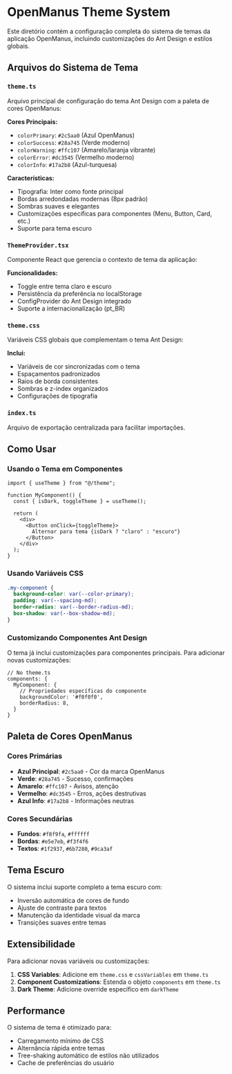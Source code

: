 # OpenManus Theme System

Este diretório contém a configuração completa do sistema de temas da aplicação
OpenManus, incluindo customizações do Ant Design e estilos globais.

## Arquivos do Sistema de Tema

### `theme.ts`

Arquivo principal de configuração do tema Ant Design com a paleta de cores
OpenManus:

**Cores Principais:**

- `colorPrimary`: `#2c5aa0` (Azul OpenManus)
- `colorSuccess`: `#28a745` (Verde moderno)
- `colorWarning`: `#ffc107` (Amarelo/laranja vibrante)
- `colorError`: `#dc3545` (Vermelho moderno)
- `colorInfo`: `#17a2b8` (Azul-turquesa)

**Características:**

- Tipografia: Inter como fonte principal
- Bordas arredondadas modernas (8px padrão)
- Sombras suaves e elegantes
- Customizações específicas para componentes (Menu, Button, Card, etc.)
- Suporte para tema escuro

### `ThemeProvider.tsx`

Componente React que gerencia o contexto de tema da aplicação:

**Funcionalidades:**

- Toggle entre tema claro e escuro
- Persistência da preferência no localStorage
- ConfigProvider do Ant Design integrado
- Suporte a internacionalização (pt_BR)

### `theme.css`

Variáveis CSS globais que complementam o tema Ant Design:

**Inclui:**

- Variáveis de cor sincronizadas com o tema
- Espaçamentos padronizados
- Raios de borda consistentes
- Sombras e z-index organizados
- Configurações de tipografia

### `index.ts`

Arquivo de exportação centralizada para facilitar importações.

## Como Usar

### Usando o Tema em Componentes

```tsx
import { useTheme } from "@/theme";

function MyComponent() {
  const { isDark, toggleTheme } = useTheme();

  return (
    <div>
      <Button onClick={toggleTheme}>
        Alternar para tema {isDark ? "claro" : "escuro"}
      </Button>
    </div>
  );
}
```

### Usando Variáveis CSS

```css
.my-component {
  background-color: var(--color-primary);
  padding: var(--spacing-md);
  border-radius: var(--border-radius-md);
  box-shadow: var(--box-shadow-md);
}
```

### Customizando Componentes Ant Design

O tema já inclui customizações para componentes principais. Para adicionar novas
customizações:

```tsx
// No theme.ts
components: {
  MyComponent: {
    // Propriedades específicas do componente
    backgroundColor: '#f0f0f0',
    borderRadius: 8,
  }
}
```

## Paleta de Cores OpenManus

### Cores Primárias

- **Azul Principal**: `#2c5aa0` - Cor da marca OpenManus
- **Verde**: `#28a745` - Sucesso, confirmações
- **Amarelo**: `#ffc107` - Avisos, atenção
- **Vermelho**: `#dc3545` - Erros, ações destrutivas
- **Azul Info**: `#17a2b8` - Informações neutras

### Cores Secundárias

- **Fundos**: `#f8f9fa`, `#ffffff`
- **Bordas**: `#e5e7eb`, `#f3f4f6`
- **Textos**: `#1f2937`, `#6b7280`, `#9ca3af`

## Tema Escuro

O sistema inclui suporte completo a tema escuro com:

- Inversão automática de cores de fundo
- Ajuste de contraste para textos
- Manutenção da identidade visual da marca
- Transições suaves entre temas

## Extensibilidade

Para adicionar novas variáveis ou customizações:

1. **CSS Variables**: Adicione em `theme.css` e `cssVariables` em `theme.ts`
2. **Component Customizations**: Estenda o objeto `components` em `theme.ts`
3. **Dark Theme**: Adicione override específico em `darkTheme`

## Performance

O sistema de tema é otimizado para:

- Carregamento mínimo de CSS
- Alternância rápida entre temas
- Tree-shaking automático de estilos não utilizados
- Cache de preferências do usuário
